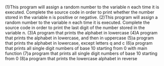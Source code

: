 (1)This program will assign a random number to the variable n each time it is executed. Complete the source code in order to print whether the number stored in the variable n is positive or negative.
(2)This program will assign a random number to the variable n each time it is executed. Complete the source code in order to print the last digit of the number stored in the variable n.
(3)A program that prints the alphabet in lowercase
(4)A program that prints the alphabet in lowercase, and then in uppercase
(5)a program that prints the alphabet in lowercase, except letters q and c
(6)a program that prints all single digit numbers of base 10 starting from 0 with main function
(7)a program that prints all single digit numbers of base 10 starting from 0
(8)a program that prints the lowercase alphabet in reverse